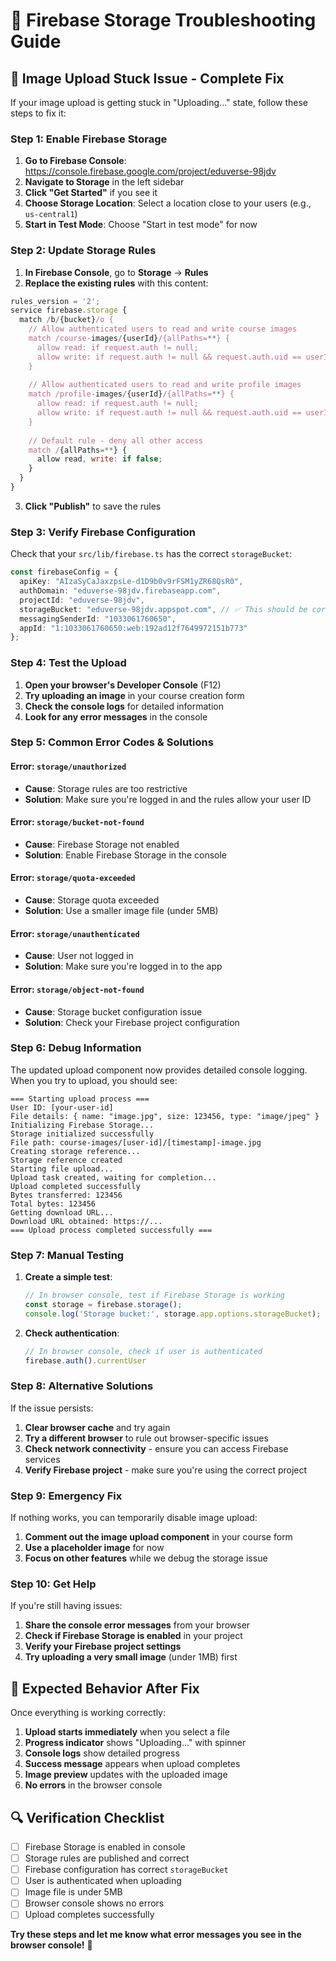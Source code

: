 # 🔧 Firebase Storage Troubleshooting Guide

## 🚨 **Image Upload Stuck Issue - Complete Fix**

If your image upload is getting stuck in "Uploading..." state, follow these steps to fix it:

### **Step 1: Enable Firebase Storage**

1. **Go to Firebase Console**: https://console.firebase.google.com/project/eduverse-98jdv
2. **Navigate to Storage** in the left sidebar
3. **Click "Get Started"** if you see it
4. **Choose Storage Location**: Select a location close to your users (e.g., `us-central1`)
5. **Start in Test Mode**: Choose "Start in test mode" for now

### **Step 2: Update Storage Rules**

1. **In Firebase Console**, go to **Storage** → **Rules**
2. **Replace the existing rules** with this content:

```javascript
rules_version = '2';
service firebase.storage {
  match /b/{bucket}/o {
    // Allow authenticated users to read and write course images
    match /course-images/{userId}/{allPaths=**} {
      allow read: if request.auth != null;
      allow write: if request.auth != null && request.auth.uid == userId;
    }
    
    // Allow authenticated users to read and write profile images
    match /profile-images/{userId}/{allPaths=**} {
      allow read: if request.auth != null;
      allow write: if request.auth != null && request.auth.uid == userId;
    }
    
    // Default rule - deny all other access
    match /{allPaths=**} {
      allow read, write: if false;
    }
  }
}
```

3. **Click "Publish"** to save the rules

### **Step 3: Verify Firebase Configuration**

Check that your `src/lib/firebase.ts` has the correct `storageBucket`:

```typescript
const firebaseConfig = {
  apiKey: "AIzaSyCaJaxzpsLe-d1D9b0v9rFSM1yZR68QsR0",
  authDomain: "eduverse-98jdv.firebaseapp.com",
  projectId: "eduverse-98jdv",
  storageBucket: "eduverse-98jdv.appspot.com", // ✅ This should be correct
  messagingSenderId: "1033061760650",
  appId: "1:1033061760650:web:192ad12f7649972151b773"
};
```

### **Step 4: Test the Upload**

1. **Open your browser's Developer Console** (F12)
2. **Try uploading an image** in your course creation form
3. **Check the console logs** for detailed information
4. **Look for any error messages** in the console

### **Step 5: Common Error Codes & Solutions**

#### **Error: `storage/unauthorized`**
- **Cause**: Storage rules are too restrictive
- **Solution**: Make sure you're logged in and the rules allow your user ID

#### **Error: `storage/bucket-not-found`**
- **Cause**: Firebase Storage not enabled
- **Solution**: Enable Firebase Storage in the console

#### **Error: `storage/quota-exceeded`**
- **Cause**: Storage quota exceeded
- **Solution**: Use a smaller image file (under 5MB)

#### **Error: `storage/unauthenticated`**
- **Cause**: User not logged in
- **Solution**: Make sure you're logged in to the app

#### **Error: `storage/object-not-found`**
- **Cause**: Storage bucket configuration issue
- **Solution**: Check your Firebase project configuration

### **Step 6: Debug Information**

The updated upload component now provides detailed console logging. When you try to upload, you should see:

```
=== Starting upload process ===
User ID: [your-user-id]
File details: { name: "image.jpg", size: 123456, type: "image/jpeg" }
Initializing Firebase Storage...
Storage initialized successfully
File path: course-images/[user-id]/[timestamp]-image.jpg
Creating storage reference...
Storage reference created
Starting file upload...
Upload task created, waiting for completion...
Upload completed successfully
Bytes transferred: 123456
Total bytes: 123456
Getting download URL...
Download URL obtained: https://...
=== Upload process completed successfully ===
```

### **Step 7: Manual Testing**

1. **Create a simple test**:
   ```javascript
   // In browser console, test if Firebase Storage is working
   const storage = firebase.storage();
   console.log('Storage bucket:', storage.app.options.storageBucket);
   ```

2. **Check authentication**:
   ```javascript
   // In browser console, check if user is authenticated
   firebase.auth().currentUser
   ```

### **Step 8: Alternative Solutions**

If the issue persists:

1. **Clear browser cache** and try again
2. **Try a different browser** to rule out browser-specific issues
3. **Check network connectivity** - ensure you can access Firebase services
4. **Verify Firebase project** - make sure you're using the correct project

### **Step 9: Emergency Fix**

If nothing works, you can temporarily disable image upload:

1. **Comment out the image upload component** in your course form
2. **Use a placeholder image** for now
3. **Focus on other features** while we debug the storage issue

### **Step 10: Get Help**

If you're still having issues:

1. **Share the console error messages** from your browser
2. **Check if Firebase Storage is enabled** in your project
3. **Verify your Firebase project settings**
4. **Try uploading a very small image** (under 1MB) first

## 🎯 **Expected Behavior After Fix**

Once everything is working correctly:

1. **Upload starts immediately** when you select a file
2. **Progress indicator** shows "Uploading..." with spinner
3. **Console logs** show detailed progress
4. **Success message** appears when upload completes
5. **Image preview** updates with the uploaded image
6. **No errors** in the browser console

## 🔍 **Verification Checklist**

- [ ] Firebase Storage is enabled in console
- [ ] Storage rules are published and correct
- [ ] Firebase configuration has correct `storageBucket`
- [ ] User is authenticated when uploading
- [ ] Image file is under 5MB
- [ ] Browser console shows no errors
- [ ] Upload completes successfully

**Try these steps and let me know what error messages you see in the browser console!** 🔧

